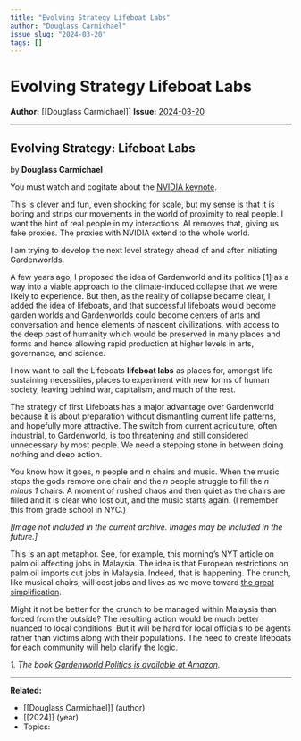 ```yaml
---
title: "Evolving Strategy Lifeboat Labs"
author: "Douglass Carmichael"
issue_slug: "2024-03-20"
tags: []
---
```


# Evolving Strategy Lifeboat Labs

**Author:** [[Douglass Carmichael]]
**Issue:** [2024-03-20](https://plex.collectivesensecommons.org/2024-03-20/)

---

## Evolving Strategy: Lifeboat Labs
by **Douglass Carmichael**

You must watch and cogitate about the [NVIDIA keynote](https://www.youtube.com/watch?v=Y2F8yisiS6E).

This is clever and fun, even shocking for scale, but my sense is that it is boring and strips our movements in the world of proximity to real people. I want the hint of real people in my interactions. AI removes that, giving us fake proxies. The proxies with NVIDIA extend to the whole world.

I am trying to develop the next level strategy ahead of and after initiating Gardenworlds.

A few years ago, I proposed the idea of Gardenworld and its politics [1] as a way into a viable approach to the climate-induced collapse that we were likely to experience. But then, as the reality of collapse became clear, I added the idea of lifeboats, and that successful lifeboats would become garden worlds and Gardenworlds could become centers of arts and conversation and hence elements of nascent civilizations, with access to the deep past of humanity which would be preserved in many places and forms and hence allowing rapid production at higher levels in arts, governance, and science.

I now want to call the Lifeboats **lifeboat labs** as places for, amongst life-sustaining necessities, places to experiment with new forms of human society, leaving behind war, capitalism, and much of the rest.

The strategy of first Lifeboats has a major advantage over Gardenworld because it is about preparation without dismantling current life patterns, and hopefully more attractive. The switch from current agriculture, often industrial, to Gardenworld, is too threatening and still considered unnecessary by most people. We need a stepping stone in between doing nothing and deep action.

You know how it goes, *n* people and *n* chairs and music. When the music stops the gods remove one chair and the *n* people struggle to fill the *n minus 1* chairs. A moment of rushed chaos and then quiet as the chairs are filled and it is clear who lost out, and the music starts again. (I remember this from grade school in NYC.)

*[Image not included in the current archive. Images may be included in the future.]*

This is an apt metaphor. See, for example, this morning’s NYT article on palm oil affecting jobs in Malaysia. The idea is that European restrictions on palm oil imports cut jobs in Malaysia. Indeed, that is happening. The crunch, like musical chairs, will cost jobs and lives as we move toward [the great simplification](https://www.youtube.com/watch?v=-xr9rIQxwj4).

Might it not be better for the crunch to be managed within Malaysia than forced from the outside? The resulting action would be much better nuanced to local conditions. But it will be hard for local officials to be agents rather than victims along with their populations. The need to create lifeboats for each community will help clarify the logic.

*1. The book *[*Gardenworld Politics is available at Amazon*](https://www.amazon.com/Gardenworld-Politics-Responding-climate-collapse-ebook/dp/B0BSP3QYT4)*.*

---

**Related:**
- [[Douglass Carmichael]] (author)
- [[2024]] (year)
- Topics: 

